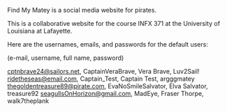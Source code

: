 Find My Matey is a social media website for pirates.


This is a collaborative website for the course INFX 371 at the University of Louisiana at Lafayette.

Here are the usernames, emails, and passwords for the default users:

(e-mail, username, full name, password)

cptnbrave24@sailors.net, CaptainVeraBrave, Vera Brave, Luv2Sail!
ridetheseas@email.com, Captain_Test, Captain Test, argggmatey
thegoldentreasure89@pirate.com, EvaNoSmileSalvator, Elva Salvator, treasure92
seagullsOnHorizon@gmail.com, MadEye, Fraser Thorpe, walk7theplank
